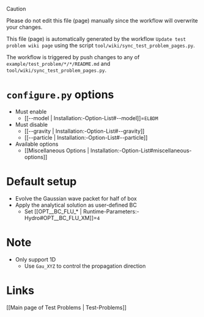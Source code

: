 > [!CAUTION]
> Please do not edit this file (page) manually since the workflow will overwrite your changes.
>
> This file (page) is automatically generated by the workflow `Update test problem wiki page` using the script `tool/wiki/sync_test_problem_pages.py`.
>
> The workflow is triggered by push changes to any of `example/test_problem/*/*/README.md` and `tool/wiki/sync_test_problem_pages.py`.


# `configure.py` options
- Must enable
   - [[--model | Installation:-Option-List#--model]]=`ELBDM`
- Must disable
   - [[--gravity | Installation:-Option-List#--gravity]]
   - [[--particle | Installation:-Option-List#--particle]]
- Available options
   - [[Miscellaneous Options | Installation:-Option-List#miscellaneous-options]]


# Default setup
- Evolve the Gaussian wave packet for half of box
- Apply the analytical solution as user-defined BC
   - Set [[OPT__BC_FLU_* | Runtime-Parameters:-Hydro#OPT__BC_FLU_XM]]=`4`


# Note
- Only support 1D
   - Use `Gau_XYZ` to control the propagation direction

# Links
[[Main page of Test Problems | Test-Problems]]

